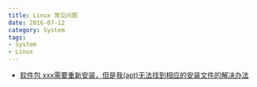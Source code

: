 ```yaml
---
title: Linux 常见问题
date: 2016-07-12
category: System
tags:
- System
- Linux
---
```


- [软件包 xxx需要重新安装，但是我(apt)无法找到相应的安装文件的解决办法](http://www.jianshu.com/p/bd4e54c9460c)
